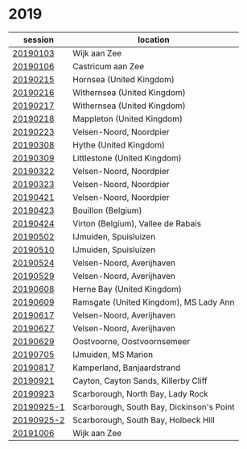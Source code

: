 # 2019

session | location |
---|-------|
[20190103]() | Wijk aan Zee |
[20190106]() | Castricum aan Zee |
[20190215]() | Hornsea (United Kingdom) |
[20190216]() | Withernsea (United Kingdom) |
[20190217]() | Withernsea (United Kingdom) |
[20190218]() | Mappleton (United Kingdom) |
[20190223]() | Velsen-Noord, Noordpier |
[20190308]() | Hythe (United Kingdom) |
[20190309]() | Littlestone (United Kingdom) |
[20190322]() | Velsen-Noord, Noordpier |
[20190323]() | Velsen-Noord, Noordpier |
[20190421]() | Velsen-Noord, Noordpier |
[20190423]() | Bouillon (Belgium) |
[20190424]() | Virton (Belgium), Vallee de Rabais |
[20190502]() | IJmuiden, Spuisluizen |
[20190510]() | IJmuiden, Spuisluizen |
[20190524](../20190524.md) | Velsen-Noord, Averijhaven |
[20190529](../20190529.md) | Velsen-Noord, Averijhaven |
[20190608](../20190608.md) | Herne Bay (United Kingdom) |
[20190609](../20190609.md) | Ramsgate (United Kingdom), MS Lady Ann |
[20190617](../20190617.md) | Velsen-Noord, Averijhaven |
[20190627](../20190627.md) | Velsen-Noord, Averijhaven |
[20190629]() | Oostvoorne, Oostvoornsemeer |
[20190705]() | IJmuiden, MS Marion |
[20190817]() | Kamperland, Banjaardstrand |
[20190921]() | Cayton, Cayton Sands, Killerby Cliff |
[20190923]() | Scarborough, North Bay, Lady Rock |
[20190925-1]() | Scarborough, South Bay, Dickinson's Point |
[20190925-2]() | Scarborough, South Bay, Holbeck Hill |
[20191006]() | Wijk aan Zee |
